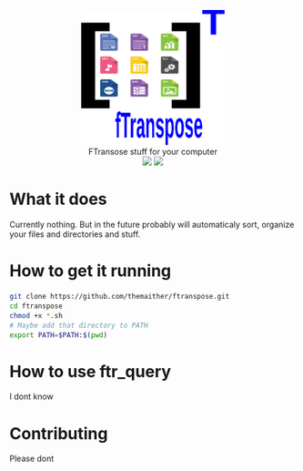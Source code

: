 <p align="center">
<img width="50%" src="logo.png">
<br/>
FTransose stuff for your computer
<br/>
<img src="https://img.shields.io/badge/sh_only-blue?logo=shell">
<img src="https://img.shields.io/badge/Made_in_Ukraine-yellow?logo=archlinux">
</p>

# What it does
Currently nothing. But in the future probably will automaticaly sort, organize your files and directories and stuff.

# How to get it running
```sh
git clone https://github.com/themaither/ftranspose.git
cd ftranspose
chmod +x *.sh
# Maybe add that directory to PATH
export PATH=$PATH:$(pwd)
```

# How to use ftr_query
I dont know

# Contributing
Please dont